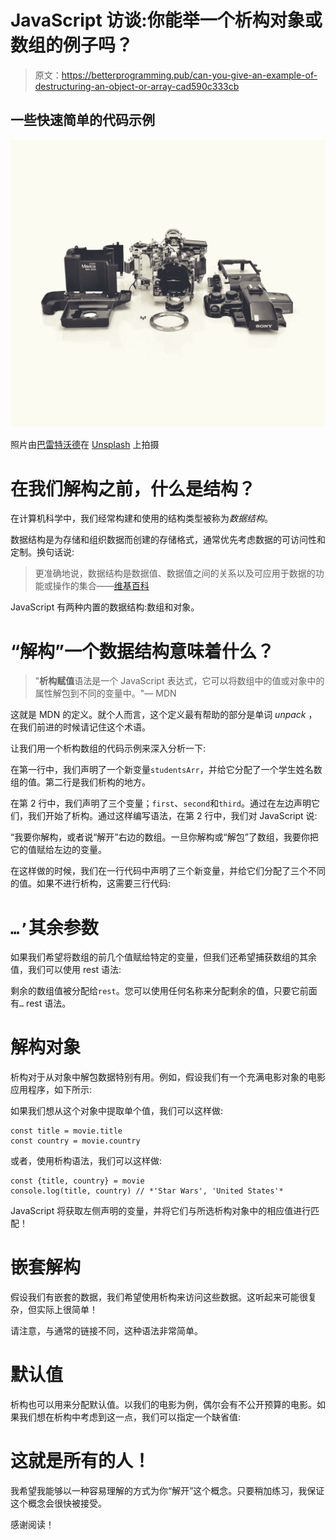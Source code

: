 # JavaScript 访谈:你能举一个析构对象或数组的例子吗？

> 原文：<https://betterprogramming.pub/can-you-give-an-example-of-destructuring-an-object-or-array-cad590c333cb>

## 一些快速简单的代码示例

![](img/b9067689d54c77c1b6de96b915e99c22.png)

照片由[巴雷特沃德](https://unsplash.com/@barrettward?utm_source=unsplash&utm_medium=referral&utm_content=creditCopyText)在 [Unsplash](https://unsplash.com/s/photos/disassemble?utm_source=unsplash&utm_medium=referral&utm_content=creditCopyText) 上拍摄

# 在我们解构之前，什么是结构？

在计算机科学中，我们经常构建和使用的结构类型被称为*数据结构*。

数据结构是为存储和组织数据而创建的存储格式，通常优先考虑数据的可访问性和定制。换句话说:

> 更准确地说，数据结构是数据值、数据值之间的关系以及可应用于数据的功能或操作的集合——[维基百科](https://en.wikipedia.org/wiki/Data_structure)

JavaScript 有两种内置的数据结构:数组和对象。

# “解构”一个数据结构意味着什么？

> "**析构赋值**语法是一个 JavaScript 表达式，它可以将数组中的值或对象中的属性解包到不同的变量中。"— MDN

这就是 MDN 的定义。就个人而言，这个定义最有帮助的部分是单词 *unpack* ，在我们前进的时候请记住这个术语。

让我们用一个析构数组的代码示例来深入分析一下:

在第一行中，我们声明了一个新变量`studentsArr`，并给它分配了一个学生姓名数组的值。第二行是我们析构的地方。

在第 2 行中，我们声明了三个变量；`first`、`second`和`third`。通过在左边声明它们，我们开始了析构。通过这样编写语法，在第 2 行中，我们对 JavaScript 说:

“我要你解构，或者说“解开”右边的数组。一旦你解构或“解包”了数组，我要你把它的值赋给左边的变量。

在这样做的时候，我们在一行代码中声明了三个新变量，并给它们分配了三个不同的值。如果不进行析构，这需要三行代码:

# `…’`其余参数

如果我们希望将数组的前几个值赋给特定的变量，但我们还希望捕获数组的其余值，我们可以使用 rest 语法:

剩余的数组值被分配给`rest`。您可以使用任何名称来分配剩余的值，只要它前面有`…` rest 语法。

# 解构对象

析构对于从对象中解包数据特别有用。例如，假设我们有一个充满电影对象的电影应用程序，如下所示:

如果我们想从这个对象中提取单个值，我们可以这样做:

```
const title = movie.title
const country = movie.country
```

或者，使用析构语法，我们可以这样做:

```
const {title, country} = movie
console.log(title, country) // *'Star Wars', 'United States'*
```

JavaScript 将获取左侧声明的变量，并将它们与所选析构对象中的相应值进行匹配！

# 嵌套解构

假设我们有嵌套的数据，我们希望使用析构来访问这些数据。这听起来可能很复杂，但实际上很简单！

请注意，与通常的链接不同，这种语法非常简单。

# 默认值

析构也可以用来分配默认值。以我们的电影为例，偶尔会有不公开预算的电影。如果我们想在析构中考虑到这一点，我们可以指定一个缺省值:

# 这就是所有的人！

我希望我能够以一种容易理解的方式为你“解开”这个概念。只要稍加练习，我保证这个概念会很快被接受。

感谢阅读！